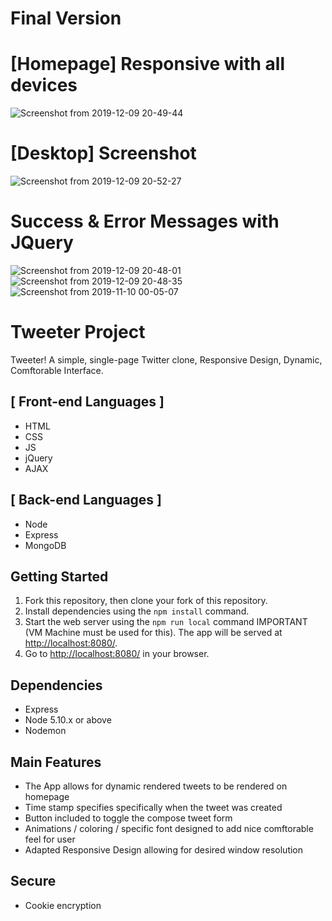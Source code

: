 # Final Version 

# [Homepage] Responsive with all devices
![Screenshot from 2019-12-09 20-49-44](https://user-images.githubusercontent.com/48977789/70493867-73fc9000-1ac6-11ea-9ea7-0782e42d36df.png)
# [Desktop] Screenshot
![Screenshot from 2019-12-09 20-52-27](https://user-images.githubusercontent.com/48977789/70493866-73fc9000-1ac6-11ea-923c-8136c184233d.png)
# Success & Error Messages with JQuery
![Screenshot from 2019-12-09 20-48-01](https://user-images.githubusercontent.com/48977789/70493869-74952680-1ac6-11ea-889e-1f1a3d16fbaf.png)
![Screenshot from 2019-12-09 20-48-35](https://user-images.githubusercontent.com/48977789/70493868-74952680-1ac6-11ea-9ac0-6bdaa36ecf25.png)
![Screenshot from 2019-11-10 00-05-07](https://user-images.githubusercontent.com/48977789/68540367-3e8d4700-034e-11ea-885a-0ae161702874.jpg)

# Tweeter Project

Tweeter! A simple, single-page Twitter clone, Responsive Design, Dynamic, Comftorable Interface.

## [ Front-end Languages ]
- HTML 
- CSS 
- JS 
- jQuery 
- AJAX 

## [ Back-end Languages ]
- Node
- Express 
- MongoDB

## Getting Started

1. Fork this repository, then clone your fork of this repository.
2. Install dependencies using the `npm install` command.
3. Start the web server using the `npm run local` command IMPORTANT (VM Machine must be used for this). The app will be served at <http://localhost:8080/>.
4. Go to <http://localhost:8080/> in your browser.

## Dependencies
- Express
- Node 5.10.x or above
- Nodemon

## Main Features
- The App allows for dynamic rendered tweets to be rendered on homepage
- Time stamp specifies specifically when the tweet was created
- Button included to toggle the compose tweet form
- Animations / coloring / specific font designed to add nice comftorable feel for user
- Adapted Responsive Design allowing for desired window resolution

## Secure
- Cookie encryption



